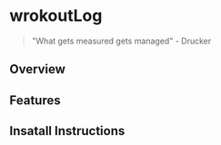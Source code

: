 # wrokoutLog

> "What gets measured gets managed" - Drucker

## Overview

## Features

## Insatall Instructions 
